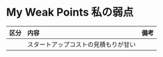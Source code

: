 # My Weak Points 私の弱点

| 区分 | 内容 | 備考 |
|:---------------:|:--------------- |:-------------------- |
||スタートアップコストの見積もりが甘い||
